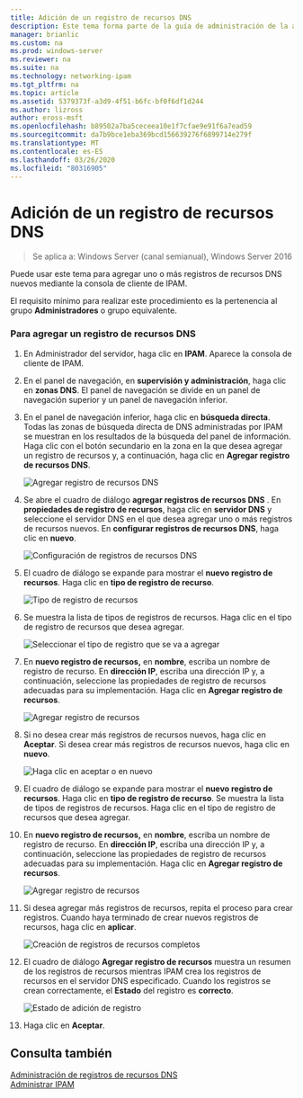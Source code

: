 ```yaml
---
title: Adición de un registro de recursos DNS
description: Este tema forma parte de la guía de administración de la administración de direcciones IP (IPAM) en Windows Server 2016.
manager: brianlic
ms.custom: na
ms.prod: windows-server
ms.reviewer: na
ms.suite: na
ms.technology: networking-ipam
ms.tgt_pltfrm: na
ms.topic: article
ms.assetid: 5379373f-a3d9-4f51-b6fc-bf0f6df1d244
ms.author: lizross
author: eross-msft
ms.openlocfilehash: b89502a7ba5ceceea10e1f7cfae9e91f6a7ead59
ms.sourcegitcommit: da7b9bce1eba369bcd156639276f6899714e279f
ms.translationtype: MT
ms.contentlocale: es-ES
ms.lasthandoff: 03/26/2020
ms.locfileid: "80316905"
---
```

# <a name="add-a-dns-resource-record"></a>Adición de un registro de recursos DNS

>Se aplica a: Windows Server (canal semianual), Windows Server 2016

Puede usar este tema para agregar uno o más registros de recursos DNS nuevos mediante la consola de cliente de IPAM.  
  
El requisito mínimo para realizar este procedimiento es la pertenencia al grupo **Administradores** o grupo equivalente.  
  
### <a name="to-add-a-dns-resource-record"></a>Para agregar un registro de recursos DNS  
  
1.  En Administrador del servidor, haga clic en **IPAM**. Aparece la consola de cliente de IPAM.  
  
2.  En el panel de navegación, en **supervisión y administración**, haga clic en **zonas DNS**.  El panel de navegación se divide en un panel de navegación superior y un panel de navegación inferior.  
  
3.  En el panel de navegación inferior, haga clic en **búsqueda directa**. Todas las zonas de búsqueda directa de DNS administradas por IPAM se muestran en los resultados de la búsqueda del panel de información. Haga clic con el botón secundario en la zona en la que desea agregar un registro de recursos y, a continuación, haga clic en **Agregar registro de recursos DNS**.  
  
    ![Agregar registro de recursos DNS](../../media/Add-a-DNS-Resource-Record/ipam_DNSrr_01.jpg)
  
4.  Se abre el cuadro de diálogo **agregar registros de recursos DNS** . En **propiedades de registro de recursos**, haga clic en **servidor DNS** y seleccione el servidor DNS en el que desea agregar uno o más registros de recursos nuevos. En **configurar registros de recursos DNS**, haga clic en **nuevo**.  
  
    ![Configuración de registros de recursos DNS](../../media/Add-a-DNS-Resource-Record/ipam_DNSrr_02.jpg)  
  
5.  El cuadro de diálogo se expande para mostrar el **nuevo registro de recursos**. Haga clic en **tipo de registro de recurso**.  
  
    ![Tipo de registro de recursos](../../media/Add-a-DNS-Resource-Record/ipam_DNSrr_03.jpg)  
  
6.  Se muestra la lista de tipos de registros de recursos. Haga clic en el tipo de registro de recursos que desea agregar.  
  
    ![Seleccionar el tipo de registro que se va a agregar](../../media/Add-a-DNS-Resource-Record/ipam_DNSrr_04.jpg)  
  
7.  En **nuevo registro de recursos,** en **nombre**, escriba un nombre de registro de recurso. En **dirección IP**, escriba una dirección IP y, a continuación, seleccione las propiedades de registro de recursos adecuadas para su implementación. Haga clic en **Agregar registro de recursos**.  
  
    ![Agregar registro de recursos](../../media/Add-a-DNS-Resource-Record/ipam_DNSrr_06.jpg)  
  
8.  Si no desea crear más registros de recursos nuevos, haga clic en **Aceptar**. Si desea crear más registros de recursos nuevos, haga clic en **nuevo**.  
  
    ![Haga clic en aceptar o en nuevo](../../media/Add-a-DNS-Resource-Record/ipam_DNSrr_r2_01.jpg)
  
9. El cuadro de diálogo se expande para mostrar el **nuevo registro de recursos**. Haga clic en **tipo de registro de recurso**. Se muestra la lista de tipos de registros de recursos. Haga clic en el tipo de registro de recursos que desea agregar.  
  
10. En **nuevo registro de recursos,** en **nombre**, escriba un nombre de registro de recurso. En **dirección IP**, escriba una dirección IP y, a continuación, seleccione las propiedades de registro de recursos adecuadas para su implementación. Haga clic en **Agregar registro de recursos**.  
  
    ![Agregar registro de recursos](../../media/Add-a-DNS-Resource-Record/ipam_DNSrr_r2_02.jpg)  
  
11. Si desea agregar más registros de recursos, repita el proceso para crear registros. Cuando haya terminado de crear nuevos registros de recursos, haga clic en **aplicar**.  
  
    ![Creación de registros de recursos completos](../../media/Add-a-DNS-Resource-Record/ipam_DNSrr_r2_03.jpg)  
  
12. El cuadro de diálogo **Agregar registro de recursos** muestra un resumen de los registros de recursos mientras IPAM crea los registros de recursos en el servidor DNS especificado. Cuando los registros se crean correctamente, el **Estado** del registro es **correcto**.  
  
    ![Estado de adición de registro](../../media/Add-a-DNS-Resource-Record/ipam_DNSrr_r2_04.jpg)  
  
13. Haga clic en **Aceptar**.  
  
## <a name="see-also"></a>Consulta también  
[Administración de registros de recursos DNS](DNS-Resource-Record-Management.md)  
[Administrar IPAM](Manage-IPAM.md)  
  


